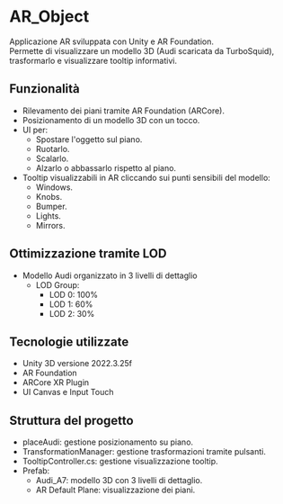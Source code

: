 # AR_Object

Applicazione AR sviluppata con Unity e AR Foundation.  
Permette di visualizzare un modello 3D (Audi scaricata da TurboSquid), trasformarlo e visualizzare tooltip informativi.

## Funzionalità
- Rilevamento dei piani tramite AR Foundation (ARCore).
- Posizionamento di un modello 3D con un tocco.
- UI per:
  - Spostare l'oggetto sul piano.
  - Ruotarlo.
  - Scalarlo.
  - Alzarlo o abbassarlo rispetto al piano.
- Tooltip visualizzabili in AR cliccando sui punti sensibili del modello:
  - Windows.
  - Knobs.
  - Bumper.
  - Lights.
  - Mirrors. 
## Ottimizzazione tramite LOD 
- Modello Audi organizzato in 3 livelli di dettaglio
  - LOD Group:
    - LOD 0: 100%
    - LOD 1: 60%
    - LOD 2: 30%
       
## Tecnologie utilizzate
- Unity 3D versione 2022.3.25f
- AR Foundation
- ARCore XR Plugin
- UI Canvas e Input Touch

## Struttura del progetto
- placeAudi: gestione posizionamento su piano.
- TransformationManager: gestione trasformazioni tramite pulsanti.
- TooltipController.cs: gestione visualizzazione tooltip.
- Prefab:
  - Audi_A7: modello 3D con 3 livelli di dettaglio.
  - AR Default Plane: visualizzazione dei piani.

